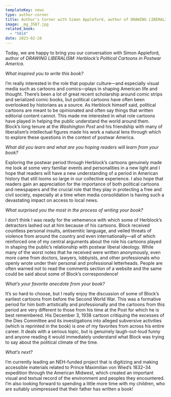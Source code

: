 ```yaml
---
templateKey: news
type: author-corner
title: Author's Corner with Simon Appleford, author of DRAWING LIBERALISM
image: _mg_3587.jpg
related_book:
  - "5814"
date: 2023-02-28
---
```

Today, we are happy to bring you our conversation with Simon Appleford, author of *DRAWING LIBERALISM: Herblock’s Political Cartoons in Postwar America.*

*What inspired you to write this book?* 

I’m really interested in the role that popular culture—and especially visual media such as cartoons and comics—plays in shaping American life and thought. There’s been a lot of great recent scholarship around comic strips and serialized comic books, but political cartoons have often been overlooked by historians as a source. As Herblock himself said, political cartoons are meant to be opinionated and often say things that written editorial content cannot. This made me interested in what role cartoons have played in helping the public understand the world around them. Block’s long tenure at the *Washington Post* and his friendship with many of liberalism’s intellectual figures made his work a natural lens through which to explore these questions in the context of postwar America.

*What did you learn and what are you hoping readers will learn from your book?* 

Exploring the postwar period through Herblock’s cartoons genuinely made me look at some very familiar events and personalities in a new light and I hope that readers will have a new understanding of a period in American history that still looms so large in our collective experience. I also hope that readers gain an appreciation for the importance of both political cartoons and newspapers and the crucial role that they play in protecting a free and civil society, especially at a time when media consolidation is having such a devastating impact on access to local news.

*What surprised you the most in the process of writing your book?* 

I don’t think I was ready for the vehemence with which some of Herblock’s detractors lashed out at him because of his cartoons. Block received countless personal insults, antisemitic language, and veiled threats of violence from around the country and even internationally—all of which reinforced one of my central arguments about the role his cartoons played in shaping the public’s relationship with postwar liberal ideology. While many of the worst notes that he received were written anonymously, even more came from doctors, lawyers, lobbyists, and other professionals who openly wrote under their personal and professional letterheads. People are often warned not to read the comments section of a website and the same could be said about some of Block’s correspondence!

*What’s your favorite anecdote from your book?*

It’s so hard to choose, but I really enjoy the discussion of some of Block’s earliest cartoons from before the Second World War. This was a formative period for him both artistically and professionally and the cartoons from this period are very different to those from his time at the Post for which he is best remembered. His December 3, 1938 cartoon critiquing the excesses of the Dies Committee and its investigations into alleged subversive activities (which is reprinted in the book) is one of my favorites from across his entire career. It deals with a serious topic, but is genuinely laugh-out-loud funny and anyone reading it would immediately understand what Block was trying to say about the political climate of the time.

*What’s next?* 

I’m currently leading an NEH-funded project that is digitizing and making accessible materials related to Prince Maximilian von Wied’s 1832–34 expedition through the American Midwest, which created an important visual and textual record of the environment and peoples they encountered. I’m also looking forward to spending a little more time with my children, who are suitably unimpressed that their father has written a book!